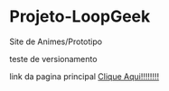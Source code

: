 # Projeto-LoopGeek
 Site de Animes/Prototipo

teste de versionamento

link da pagina principal <a href="https://him003l.github.io/Projeto-LoopGeek/Pagina_Principal.html" target='_blank'>Clique Aqui!!!!!!!!</a>